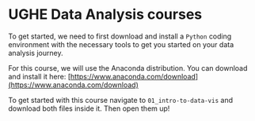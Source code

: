 # UGHE Data Analysis courses

To get started, we need to first download and install a `Python` coding environment with the necessary tools to get you started on your data analysis journey.

For this course, we will use the Anaconda distribution. You can download and install it here: [https://www.anaconda.com/download](https://www.anaconda.com/download)

To get started with this course navigate to `01_intro-to-data-vis` and download both files inside it. Then open them up!
